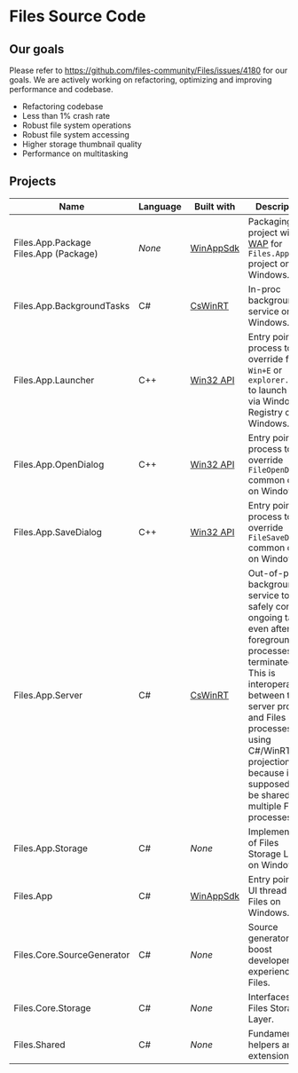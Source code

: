<!--  Copyright (c) 2024 Files Community. Licensed under the MIT License. See the LICENSE.  -->

# Files Source Code

## Our goals

Please refer to https://github.com/files-community/Files/issues/4180 for our goals.
We are actively working on refactoring, optimizing and improving performance and codebase.

- Refactoring codebase
- Less than 1% crash rate
- Robust file system operations
- Robust file system accessing
- Higher storage thumbnail quality
- Performance on multitasking

## Projects

Name|Language|Built with|Description
---|---|---|---
Files.App.Package<br/>Files.App (Package)|*None*|[WinAppSdk](https://learn.microsoft.com/windows/apps/windows-app-sdk)|Packaging project with [WAP](https://learn.microsoft.com/windows/apps/get-started/intro-pack-dep-proc) for `Files.App` project on Windows.
Files.App.BackgroundTasks|C#|[CsWinRT](https://learn.microsoft.com/windows/apps/develop/platform/csharp-winrt)|In-proc background service on Windows.
Files.App.Launcher|C++|[Win32 API](https://learn.microsoft.com/windows/win32/api)|Entry point of a process to override from `Win+E` or `explorer.exe` to launch Files via Windows Registry on Windows.
Files.App.OpenDialog|C++|[Win32 API](https://learn.microsoft.com/windows/win32/api)|Entry point of a process to override `FileOpenDialog` common dialog on Windows.
Files.App.SaveDialog|C++|[Win32 API](https://learn.microsoft.com/windows/win32/api)|Entry point of a process to override `FileSaveDialog` common dialog on Windows.
Files.App.Server|C#|[CsWinRT](https://learn.microsoft.com/windows/apps/develop/platform/csharp-winrt)|Out-of-proc background service to safely continue ongoing tasks even after foreground processes are terminated. This is interoperable between the server process and Files processes using C#/WinRT projection because it's supposed to be shared by multiple Files processes.
Files.App.Storage|C#|*None*|Implementation of Files Storage Layer on Windows.
Files.App|C#|[WinAppSdk](https://learn.microsoft.com/windows/apps/windows-app-sdk)|Entry point and UI thread of Files on Windows.
Files.Core.SourceGenerator|C#|*None*|Source generators to boost developer experience for Files.
Files.Core.Storage|C#|*None*|Interfaces of Files Storage Layer.
Files.Shared|C#|*None*|Fundamental helpers and extensions.
